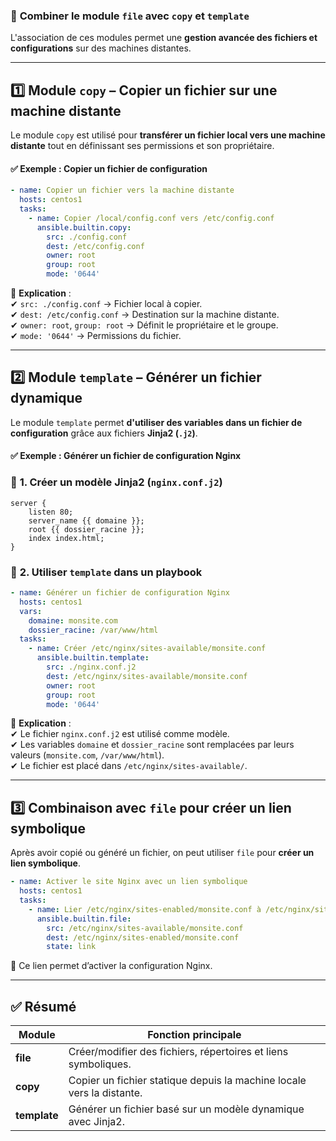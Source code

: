 ### 🔹 **Combiner le module `file` avec `copy` et `template`**  

L'association de ces modules permet une **gestion avancée des fichiers et configurations** sur des machines distantes.  

---

## 1️⃣ **Module `copy`** – Copier un fichier sur une machine distante  

Le module `copy` est utilisé pour **transférer un fichier local vers une machine distante** tout en définissant ses permissions et son propriétaire.  

#### ✅ **Exemple : Copier un fichier de configuration**  
```yaml
- name: Copier un fichier vers la machine distante
  hosts: centos1
  tasks:
    - name: Copier /local/config.conf vers /etc/config.conf
      ansible.builtin.copy:
        src: ./config.conf
        dest: /etc/config.conf
        owner: root
        group: root
        mode: '0644'
```
🔹 **Explication** :  
✔ `src: ./config.conf` → Fichier local à copier.  
✔ `dest: /etc/config.conf` → Destination sur la machine distante.  
✔ `owner: root`, `group: root` → Définit le propriétaire et le groupe.  
✔ `mode: '0644'` → Permissions du fichier.  

---

## 2️⃣ **Module `template`** – Générer un fichier dynamique  

Le module `template` permet **d'utiliser des variables dans un fichier de configuration** grâce aux fichiers **Jinja2 (`.j2`)**.  

#### ✅ **Exemple : Générer un fichier de configuration Nginx**  

### 🔹 **1. Créer un modèle Jinja2 (`nginx.conf.j2`)**
```jinja2
server {
    listen 80;
    server_name {{ domaine }};
    root {{ dossier_racine }};
    index index.html;
}
```

### 🔹 **2. Utiliser `template` dans un playbook**  
```yaml
- name: Générer un fichier de configuration Nginx
  hosts: centos1
  vars:
    domaine: monsite.com
    dossier_racine: /var/www/html
  tasks:
    - name: Créer /etc/nginx/sites-available/monsite.conf
      ansible.builtin.template:
        src: ./nginx.conf.j2
        dest: /etc/nginx/sites-available/monsite.conf
        owner: root
        group: root
        mode: '0644'
```
🔹 **Explication** :  
✔ Le fichier `nginx.conf.j2` est utilisé comme modèle.  
✔ Les variables `domaine` et `dossier_racine` sont remplacées par leurs valeurs (`monsite.com`, `/var/www/html`).  
✔ Le fichier est placé dans `/etc/nginx/sites-available/`.  

---

## 3️⃣ **Combinaison avec `file` pour créer un lien symbolique**  

Après avoir copié ou généré un fichier, on peut utiliser `file` pour **créer un lien symbolique**.  

```yaml
- name: Activer le site Nginx avec un lien symbolique
  hosts: centos1
  tasks:
    - name: Lier /etc/nginx/sites-enabled/monsite.conf à /etc/nginx/sites-available/monsite.conf
      ansible.builtin.file:
        src: /etc/nginx/sites-available/monsite.conf
        dest: /etc/nginx/sites-enabled/monsite.conf
        state: link
```
🔹 Ce lien permet d’activer la configuration Nginx.  

---

## ✅ **Résumé**
| Module | Fonction principale |
|--------|--------------------|
| **file** | Créer/modifier des fichiers, répertoires et liens symboliques. |
| **copy** | Copier un fichier statique depuis la machine locale vers la distante. |
| **template** | Générer un fichier basé sur un modèle dynamique avec Jinja2. |
